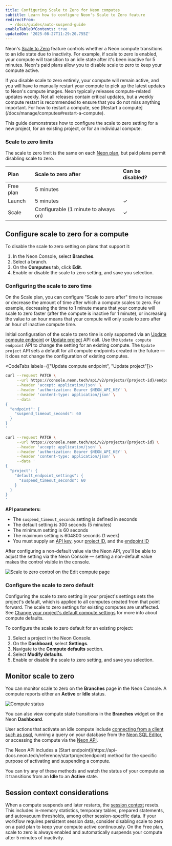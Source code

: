 ```yaml
---
title: Configuring Scale to Zero for Neon computes
subtitle: Learn how to configure Neon's Scale to Zero feature
redirectFrom:
  - /docs/guides/auto-suspend-guide
enableTableOfContents: true
updatedOn: '2025-08-27T11:29:20.755Z'
---
```


Neon's [Scale to Zero](/docs/introduction/scale-to-zero) feature controls whether a Neon compute transitions to an idle state due to inactivity. For example, if scale to zero is enabled, your compute will transition to an idle state after it's been inactive for 5 minutes. Neon's paid plans allow you to disable scale to zero to keep your compute active.

<Admonition type="important">
If you disable scale to zero entirely, your compute will remain active, and you will have to manually restart your compute to pick up the latest updates to Neon's compute images. Neon typically releases compute-related updates weekly. Not all releases contain critical updates, but a weekly compute restart is recommended to ensure that you do not miss anything important. For how to restart a compute, see [Restart a compute](/docs/manage/computes#restart-a-compute). 
</Admonition>

This guide demonstrates how to configure the scale to zero setting for a new project, for an existing project, or for an individual compute.

### Scale to zero limits

The scale to zero limit is the same on each [Neon plan](/docs/introduction/plans), but paid plans permit disabling scale to zero.

| Plan      | Scale to zero after                  | Can be disabled? |
| :-------- | :----------------------------------- | :--------------- |
| Free plan | 5 minutes                            |                  |
| Launch    | 5 minutes                            | &check;          |
| Scale     | Configurable (1 minute to always on) | &check;          |

## Configure scale to zero for a compute

To disable the scale to zero setting on plans that support it:

1. In the Neon Console, select **Branches**.
1. Select a branch.
1. On the **Computes** tab, click **Edit**.
1. Enable or disable the scale to zero setting, and save you selection.

### Configuring the scale to zero time

On the Scale plan, you can configure "Scale to zero after" time to increase or decrease the amount of time after which a compute scales to zero. For example, decreasing the time to 1 minute means that your compute will scale to zero faster (after the compute is inactive for 1 minute), or increasing the value to an hour means that your compute will only scale to zero after an hour of inactive compute time.

Initial configuration of the scale to zero time is only supported via an [Update compute endpoint](https://api-docs.neon.tech/reference/updateprojectendpoint#/) or [Update project](https://api-docs.neon.tech/reference/updateproject#/) API call. Use the `Update compute endpoint` API to change the setting for an existing compute. The `Update project` API sets a default for all compute endpoints created in the future — it does not change the configuration of existing computes.

<CodeTabs labels={["Update compute endpoint", "Update project"]}>

```bash
curl --request PATCH \
     --url https://console.neon.tech/api/v2/projects/{project-id}/endpoints/{endpoint-id} \
     --header 'accept: application/json' \
     --header 'authorization: Bearer $NEON_API_KEY' \
     --header 'content-type: application/json' \
     --data '
{
  "endpoint": {
    "suspend_timeout_seconds": 60
  }
}
'
```

```bash
curl --request PATCH \
     --url https://console.neon.tech/api/v2/projects/{project-id} \
     --header 'accept: application/json' \
     --header 'authorization: Bearer $NEON_API_KEY' \
     --header 'content-type: application/json' \
     --data '
{
  "project": {
    "default_endpoint_settings": {
      "suspend_timeout_seconds": 60
    }
  }
}
'
```

</CodeTabs>

**API parameters:**

- The `suspend_timeout_seconds` setting is defined in seconds
- The default setting is 300 seconds (5 minutes)
- The minimum setting is 60 seconds
- The maximum setting is 604800 seconds (1 week)
- You must supply an [API key](/docs/manage/api-keys), your [project ID](/docs/reference/glossary#project-id), and the [endpoint ID](/docs/reference/glossary#endpoint-id)

After configuring a non-default value via the Neon API, you'll be able to adjust the setting via the Neon Console — setting a non-default value makes the control visible in the console.

![Scale to zero control on the Edit compute page](/docs/guides/scale_to_zero_setting.png)

### Configure the scale to zero default

Configuring the scale to zero setting in your project's settings sets the project's default, which is applied to all computes created from that point forward. The scale to zero settings for existing computes are unaffected. See [Change your project's default compute settings](/docs/manage/projects#change-your-projects-default-compute-settings) for more info about compute defaults.

To configure the scale to zero default for an existing project:

1. Select a project in the Neon Console.
1. On the **Dashboard**, select **Settings**.
1. Navigate to the **Compute defaults** section.
1. Select **Modify defaults**.
1. Enable or disable the scale to zero setting, and save you selection.

## Monitor scale to zero

You can monitor scale to zero on the **Branches** page in the Neon Console. A compute reports either an **Active** or **Idle** status.

![Compute status](/docs/connect/compute_endpoint_state.png)

You can also view compute state transitions in the **Branches** widget on the Neon **Dashboard**.

User actions that activate an idle compute include [connecting from a client such as psql](/docs/connect/query-with-psql-editor), running a query on your database from the [Neon SQL Editor](/docs/get-started/query-with-neon-sql-editor), or accessing the compute via the [Neon API](https://api-docs.neon.tech/reference/getting-started-with-neon-api).

<Admonition type="info">
The Neon API includes a [Start endpoint](https://api-docs.neon.tech/reference/startprojectendpoint) method for the specific purpose of activating and suspending a compute.
</Admonition>

You can try any of these methods and watch the status of your compute as it transitions from an **Idle** to an **Active** state.

## Session context considerations

When a compute suspends and later restarts, the [session context](/docs/reference/compatibility#session-context) resets. This includes in-memory statistics, temporary tables, prepared statements, and autovacuum thresholds, among other session-specific data. If your workflow requires persistent session data, consider disabling scale to zero on a paid plan to keep your compute active continuously. On the Free plan, scale to zero is always enabled and automatically suspends your compute after 5 minutes of inactivity.

<NeedHelp/>
